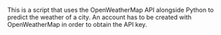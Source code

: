 This is a script that uses the OpenWeatherMap API alongside Python to predict the weather of a city.
An account has to be created with OpenWeatherMap in order to obtain the API key.

